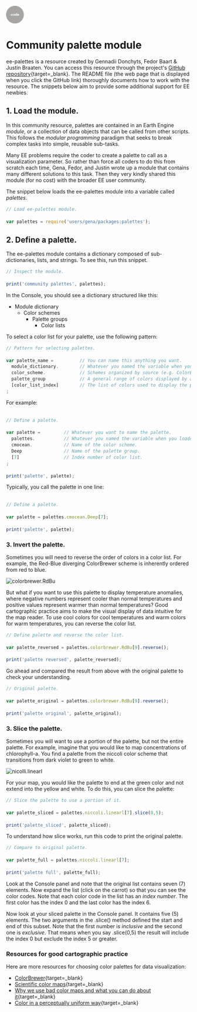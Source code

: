 ![code](../../images/code.png)  

# Community palette module    

ee-palettes is a resource created by Gennadii Donchyts, Fedor Baart & Justin Braaten. You can access this resource through the project's [GitHub repository](https://github.com/gee-community/ee-palettes){target=_blank}. The README file (the web page that is displayed when you click the GitHub link) thoroughly documents how to work with the resource. The snippets below aim to provide some additional support for EE newbies.  

## 1. Load the module.

In this community resource, palettes are contained in an Earth Engine _module_, or a collection of data objects that can be called from other scripts. This follows the _modular programming_ paradigm that seeks to break complex tasks into simple, reusable sub-tasks.  

Many EE problems require the coder to create a palette to call as a visualization parameter. So rather than force all coders to do this from scratch each time, Gena, Fedor, and Justin wrote up a module that contains many different solutions to this task. Then they very kindly shared this module (for no cost) with the broader EE user community.   

The snippet below loads the ee-palettes module into a variable called _palettes_.  

```js
// Load ee-palettes module.

var palettes = require('users/gena/packages:palettes');

```

## 2. Define a palette.

The ee-palettes module contains a dictionary composed of sub-dictionaries, lists, and strings. To see this, run this snippet.

```js
// Inspect the module.

print('community palettes', palettes);

```

In the Console, you should see a dictionary structured like this:  

- Module dictionary  
    - Color schemes    
        - Palette groups   
            - Color lists  

To select a color list for your palette, use the following pattern:    

```js
// Pattern for selecting palettes.  

var palette_name =          // You can name this anything you want.
  module_dictionary.        // Whatever you named the variable when you loaded the module.
  color_scheme.             // Schemes organized by source (e.g. ColorBrewer) and sometimes data constraints (e.g. qualitative, sequential, diverging).
  palette_group             // A general range of colors displayed by a palette.
  [color_list_index]        // The list of colors used to display the palette (akin to the palette's 'resolution').  
;

```  

For example:  

```js

// Define a palette.

var palette =         // Whatever you want to name the palette.
  palettes.           // Whatever you named the variable when you loaded the module.
  cmocean.            // Name of the color scheme.
  Deep                // Name of the palette group.  
  [7]                 // Index number of color list.
;

print('palette', palette);

```

Typically, you call the palette in one line:    

```js

// Define a palette.

var palette = palettes.cmocean.Deep[7];

print('palette', palette);

```

### 3. Invert the palette.

Sometimes you will need to reverse the order of colors in a color list. For example, the Red-Blue diverging ColorBrewer scheme is inherently ordered from red to blue.  

![colorbrewer.RdBu](https://github.com/gee-community/ee-palettes/raw/master/pals/RdBu.png)

But what if you want to use this palette to display temperature anomalies, where negative numbers represent cooler than normal temperatures and positive values represent warmer than normal temperatures? Good cartographic practice aims to make the visual display of data intuitive for the map reader. To use cool colors for cool temperatures and warm colors for warm temperatures, you can reverse the color list.  

```js
// Define palette and reverse the color list.

var palette_reversed = palettes.colorbrewer.RdBu[9].reverse();  

print('palette reversed', palette_reversed);

```

Go ahead and compared the result from above with the original palette to check your understanding.  

```js
// Original palette.

var palette_original = palettes.colorbrewer.RdBu[9].reverse();  

print('palette original', palette_original);

```

### 3. Slice the palette.

Sometimes you will want to use a portion of the palette, but not the entire palette. For example, imagine that you would like to map concentrations of chlorophyll-a. You find a palette from the niccoli color scheme that transitions from dark violet to green to white.

![nicolli.linearl](https://github.com/gee-community/ee-palettes/raw/master/pals/linearl.png)  

For your map, you would like the palette to end at the green color and not extend into the yellow and white. To do this, you can slice the palette:  

```js
// Slice the palette to use a portion of it.

var palette_sliced = palettes.niccoli.linearl[7].slice(0,5);

print('palette_sliced', palette_sliced);

```

To understand how slice works, run this code to print the original palette.

``` js
// Compare to original palette.

var palette_full = palettes.niccoli.linearl[7];

print('palette full', palette_full);

```
Look at the Console panel and note that the original list contains seven (7) elements. Now expand the list (click on the carrot) so that you can see the color codes. Note that each color code in the list has an _index number_. The first color has the index 0 and the last color has the index 6.

Now look at your sliced palette in the Console panel. It contains five (5) elements. The two arguments in the .slice() method defined the start and end of this subset. Note that the first number is _inclusive_ and the second one is _exclusive_. That means when you say .slice(0,5) the result will include the index 0 but exclude the index 5 or greater.

### Resources for good cartographic practice  

Here are more resources for choosing color palettes for data visualization:  

- [ColorBrewer](https://colorbrewer2.org/#type=diverging&scheme=RdBu&n=5){target=_blank}  
- [Scientific color maps](https://www.fabiocrameri.ch/colourmaps/){target=_blank}  
- [Why we use bad color maps and what you can do about it](https://www.kennethmoreland.com/color-advice/BadColorMaps.pdf){target=_blank}  
- [Color in a perceptually uniform way](https://medium.com/nightingale/color-in-a-perceptual-uniform-way-1eebd4bf2692){target=_blank}  
